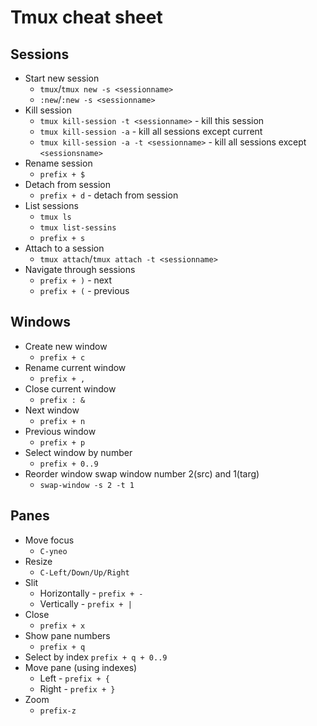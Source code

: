 # Tmux cheat sheet

## Sessions

* Start new session
  * `tmux`/`tmux new -s <sessionname>`
  * `:new`/`:new -s <sessionname>`
* Kill session
  * `tmux kill-session -t <sessionname>` - kill this session
  * `tmux kill-session -a` - kill all sessions except current
  * `tmux kill-session -a -t <sessionname>` - kill all sessions except `<sessionsname>`
* Rename session
  * `prefix + $`
* Detach from session
  * `prefix + d` - detach from session
* List sessions
  * `tmux ls`
  * `tmux list-sessins`
  * `prefix + s`
* Attach to a session
  * `tmux attach`/`tmux attach -t <sessionname>`
* Navigate through sessions
  * `prefix + )` - next
  * `prefix + (` - previous

## Windows

* Create new window
  * `prefix + c`
* Rename current window
  * `prefix + ,`
* Close current window
  * `prefix : &`
* Next window
  * `prefix + n`
* Previous window
  * `prefix + p`
* Select window by number
  * `prefix + 0..9`
* Reorder window swap window number 2(src) and 1(targ)
  * `swap-window -s 2 -t 1`

## Panes

* Move focus
  * `C-yneo`
* Resize
  * `C-Left/Down/Up/Right`
* Slit
  * Horizontally - `prefix + -`
  * Vertically - `prefix + |`
* Close
  * `prefix + x`
* Show pane numbers
  * `prefix + q`
* Select by index
   `prefix + q + 0..9`
* Move pane (using indexes)
  * Left - `prefix + {`
  * Right - `prefix + }`
* Zoom
  * `prefix-z`
